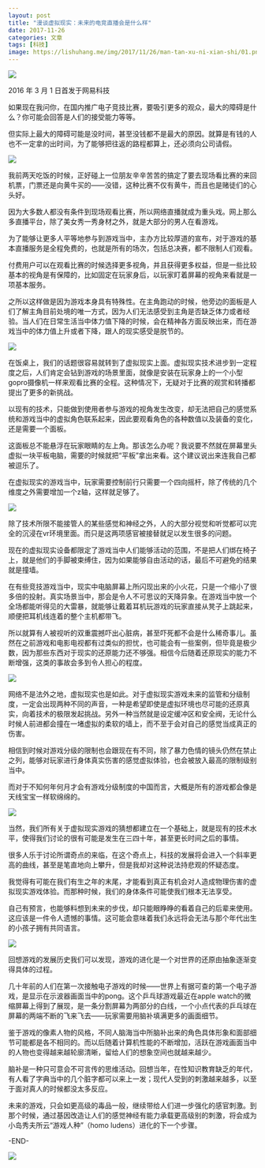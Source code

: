 ```yaml
---
layout: post
title: "漫谈虚拟现实：未来的电竞直播会是什么样"
date: 2017-11-26
categories: 文章
tags: [科技]
image: https://lishuhang.me/img/2017/11/26/man-tan-xu-ni-xian-shi/01.png
---
```


![](http://mmbiz.qpic.cn/mmbiz_jpg/AdRKyBVLoHIQPPv1qre5MN8Rvn5UCo1wj81U7psn3ABEjqJ8fsgqsM5W5siasPL2Gw5RzYTdNSGmd5WU8qWibZ7w/0?wx_fmt=jpeg)

2016 年 3 月 1 日首发于网易科技

如果现在我问你，在国内推广电子竞技比赛，要吸引更多的观众，最大的障碍是什么？你可能会回答是人们的接受能力等等。

但实际上最大的障碍可能是没时间，甚至没钱都不是最大的原因。就算是有钱的人也不一定拿的出时间，为了能够把往返的路程都算上，还必须向公司请假。

![](https://lishuhang.me/img/2017/11/26/man-tan-xu-ni-xian-shi/01.png)

我前两天吃饭的时候，正好碰上一位朋友辛辛苦苦的搞定了要去现场看比赛的来回机票，门票还是向黄牛买的——没错，这种比赛不仅有黄牛，而且也是赌徒们的心头好。

因为大多数人都没有条件到现场观看比赛，所以网络直播就成为重头戏。网上那么多直播平台，除了美女秀一秀身材之外，就是大部分的男人在看游戏。

为了能够让更多人平等地参与到游戏当中，主办方比较厚道的宣布，对于游戏的基本直播服务是全程免费的，也就是所有的场次，包括总决赛，都不限制人们观看。

付费用户可以在观看比赛的时候选择更多视角，并且获得更多权益，但是一些比较基本的视角是有保障的，比如固定在玩家身后，以玩家盯着屏幕的视角来看就是一项基本服务。

之所以这样做是因为游戏本身具有特殊性。在主角跑动的时候，他旁边的面板是人们了解主角目前处境的唯一方式，因为人们无法感受到主角是否缺乏体力或者经验。当人们在日常生活当中体力值下降的时候，会在精神各方面反映出来，而在游戏当中的体力值上升或者下降，跟人的现实感受是脱节的。

![](https://lishuhang.me/img/2017/11/26/man-tan-xu-ni-xian-shi/02.png)

在饭桌上，我们的话题很容易就转到了虚拟现实上面。虚拟现实技术进步到一定程度之后，人们肯定会钻到游戏的场景里面，就像是安装在玩家身上的一个小型gopro摄像机一样来观看比赛的全程。这种情况下，无疑对于比赛的观赏和转播都提出了更多的新挑战。

以现有的技术，只能做到使用者参与游戏的视角发生改变，却无法把自己的感觉系统和游戏当中的虚拟角色联系起来，因此要观看角色的各种数值以及装备的变化，还是需要一个面板。

这面板总不能悬浮在玩家眼睛的左上角。那该怎么办呢？我说要不然就在屏幕里头虚拟一块平板电脑，需要的时候就把“平板”拿出来看。这个建议说出来连我自己都被逗乐了。

在虚拟现实的游戏当中，玩家需要控制前行只需要一个四向摇杆，除了传统的几个维度之外需要增加一个z轴，这样就足够了。

![](https://lishuhang.me/img/2017/11/26/man-tan-xu-ni-xian-shi/03.png)

除了技术所限不能接管人的某些感觉和神经之外，人的大部分视觉和听觉都可以完全的沉浸在vr环境里面。而只是这两项感官被接替就足以发生很多的问题。

现在的虚拟现实设备都限定了游戏当中人们能够活动的范围，不是把人们绑在椅子上，就是他们的手脚被束缚住，因为如果能够自由活动的话，最后不可避免的结果就是撞墙。

在有些竞技游戏当中，现实中电脑屏幕上所闪现出来的小火花，只是一个缩小了很多倍的投射。真实场景当中，那会是令人不可思议的天降异象。在游戏当中放一个全场都能听得见的大雷暴，就能够让戴着耳机玩游戏的玩家直接从凳子上跳起来，顺便把耳机线连着的整个主机都带飞。

所以就算有人被视听的双重震撼吓出心脏病，甚至吓死都不会是什么稀奇事儿。虽然在之前游戏和电影电视都有过类似的担忧，也可能会有一些案例，但毕竟是极少数，因为那些东西对于现实的还原能力还不够强。相信今后随着还原现实的能力不断增强，这类的事故会多到令人担心的程度。

![](https://lishuhang.me/img/2017/11/26/man-tan-xu-ni-xian-shi/04.png)

网络不是法外之地，虚拟现实也是如此。对于虚拟现实游戏未来的监管和分级制度，一定会出现两种不同的声音，一种是希望即使是虚拟环境也尽可能的还原真实，向着技术的极限发起挑战。另外一种当然就是设定缓冲区和安全阀，无论什么时候人前进都会撞在一堵虚拟的柔软的墙上，而不至于会对自己的感觉当成真正的伤害。

相信到时候对游戏分级的限制也会跟现在有不同，除了暴力色情的镜头仍然在禁止之列，能够对玩家进行身体真实伤害的感觉虚拟体验，也会被放入最高的限制级别当中。

而对于不知何年何月才会有游戏分级制度的中国而言，大概是所有的游戏都会像是天线宝宝一样软绵绵的。

![](https://lishuhang.me/img/2017/11/26/man-tan-xu-ni-xian-shi/05.png)

当然，我们所有关于虚拟现实游戏的猜想都建立在一个基础上，就是现有的技术水平，使得我们讨论的很有可能是发生在三四十年，甚至更长时间之后的事情。

很多人乐于讨论所谓奇点的来临，在这个奇点上，科技的发展将会进入一个斜率更高的曲线，甚至是笔直地向上攀升，但是我却对这种说法持悲观的怀疑态度。

我觉得有可能在我们有生之年的末尾，才能看到真正有机会对人造成物理伤害的虚拟现实游戏体验。而那种时候，我们的身体条件可能使我们根本无法享受。

自己有预言，也能够料想到未来的步伐，却只能眼睁睁的看着自己的后辈来使用。这应该是一件令人遗憾的事情。这可能会意味着我们永远将会无法与那个年代出生的小孩子拥有共同语言。

![](https://lishuhang.me/img/2017/11/26/man-tan-xu-ni-xian-shi/06.png)

回想游戏的发展历史我们可以发现，游戏的进化是一个对世界的还原由抽象逐渐变得具体的过程。

几十年前的人们在第一次接触电子游戏的时候——世界上有据可查的第一个电子游戏，是显示在示波器画面当中的pong。这个乒乓球游戏最近在apple watch的微缩屏幕上得到了展现，是一条分割屏幕为两部分的白线，一个小点代表的乒乓球在屏幕的两端不断的飞来飞去——玩家需要用脑补填满更多的画面细节。

鉴于游戏的像素人物的风格，不同人脑海当中所脑补出来的角色具体形象和面部细节可能都是各不相同的。而以后随着计算机性能的不断增加，活跃在游戏画面当中的人物也变得越来越轮廓清晰，留给人们的想象空间也就越来越少。

脑补是一种只可意会不可言传的思维活动。回想当年，在性知识教育缺乏的年代，有人看了字典当中的几个脏字都可以来上一发；现代人受到的刺激越来越多，以至于面对真人的时候都没太多反应。

未来的游戏，只会如更高级的毒品一般，继续带给人们进一步强化的感官刺激。到那个时候，通过基因改造让人们的感觉神经有能力承载更高级别的刺激，将会成为小岛秀夫所云“游戏人种”（homo ludens）进化的下一个步骤。

-END-

![](https://lishuhang.me/img/2017/11/26/man-tan-xu-ni-xian-shi/07.jpg)